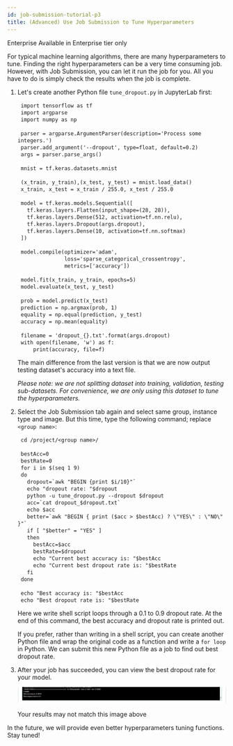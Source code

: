 ```yaml
---
id: job-submission-tutorial-p3
title: (Advanced) Use Job Submission to Tune Hyperparameters
---
```


<div class="ee-only tooltip">Enterprise
  <span class="tooltiptext">Available in Enterprise tier only</span>
</div>

For typical machine learning algorithms, there are many hyperparameters to tune. Finding the right hyperparameters can be a very time consuming job. However, with Job Submission, you can let it run the job for you. All you have to do is simply check the results when the job is complete. 

1. Let's create another Python file `tune_dropout.py` in JupyterLab first:

        import tensorflow as tf
        import argparse
        import numpy as np
        
        parser = argparse.ArgumentParser(description='Process some integers.')
        parser.add_argument('--dropout', type=float, default=0.2)
        args = parser.parse_args()
        
        mnist = tf.keras.datasets.mnist
        
        (x_train, y_train),(x_test, y_test) = mnist.load_data()
        x_train, x_test = x_train / 255.0, x_test / 255.0
        
        model = tf.keras.models.Sequential([
          tf.keras.layers.Flatten(input_shape=(28, 28)),
          tf.keras.layers.Dense(512, activation=tf.nn.relu),
          tf.keras.layers.Dropout(args.dropout),
          tf.keras.layers.Dense(10, activation=tf.nn.softmax)
        ])
        
        model.compile(optimizer='adam',
                      loss='sparse_categorical_crossentropy',
                      metrics=['accuracy'])
        
        model.fit(x_train, y_train, epochs=5)
        model.evaluate(x_test, y_test)
        
        prob = model.predict(x_test)
        prediction = np.argmax(prob, 1)
        equality = np.equal(prediction, y_test)
        accuracy = np.mean(equality)
        
        filename = 'dropout_{}.txt'.format(args.dropout)
        with open(filename, 'w') as f:
            print(accuracy, file=f)

    The main difference from the last version is that we are now output testing dataset's accuracy into a text file.

    *Please note: we are not splitting dataset into training, validation, testing sub-datasets. For convenience, we are only using this dataset to tune the hyperparameters.*

2. Select the Job Submission tab again and select same group, instance type and image. But this time, type the following command; replace `<group name>`:

        cd /project/<group name>/
        
        bestAcc=0
        bestRate=0
        for i in $(seq 1 9)
        do
          dropout=`awk "BEGIN {print $i/10}"`
          echo "dropout rate: "$dropout
          python -u tune_dropout.py --dropout $dropout
          acc=`cat dropout_$dropout.txt`
          echo $acc
          better=`awk "BEGIN { print ($acc > $bestAcc) ? \"YES\" : \"NO\" }"`
          if [ "$better" = "YES" ]
          then
            bestAcc=$acc
            bestRate=$dropout
            echo "Current best accuracy is: "$bestAcc
            echo "Current best dropout rate is: "$bestRate
          fi
        done
        
        echo "Best accuracy is: "$bestAcc
        echo "Best dropout rate is: "$bestRate

    Here we write shell script loops through a 0.1 to 0.9 dropout rate. At the end of this command, the best accuracy and dropout rate is printed out. 

    If you prefer, rather than writing in a shell script, you can create another Python file and wrap the original code as a function and write a `for loop` in Python. We can submit this new Python file as a job to find out best dropout rate. 

3. After your job has succeeded, you can view the best dropout rate for your model.

    ![image](assets/jobsub-tt-p3-1.png)

    Your results may not match this image above 

In the future, we will provide even better hyperparameters tuning functions. Stay tuned!
